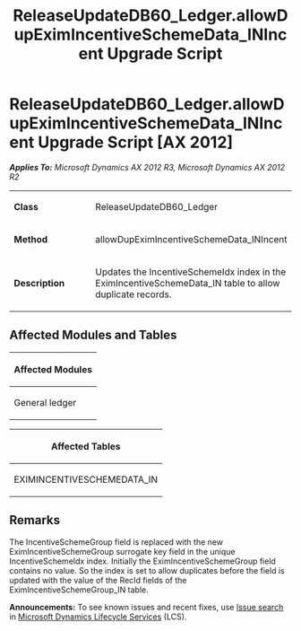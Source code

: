 ﻿---
title: ReleaseUpdateDB60_Ledger.allowDupEximIncentiveSchemeData_INIncent Upgrade Script
TOCTitle: ReleaseUpdateDB60_Ledger.allowDupEximIncentiveSchemeData_INIncent Upgrade Script
ms:assetid: 35925bc2-cb74-c03e-246f-2ebd58f66c52
ms:mtpsurl: https://msdn.microsoft.com/en-us/library/JJ685148(v=AX.60)
ms:contentKeyID: 49707600
ms.date: 05/18/2015
mtps_version: v=AX.60
---

# ReleaseUpdateDB60\_Ledger.allowDupEximIncentiveSchemeData\_INIncent Upgrade Script [AX 2012]


_**Applies To:** Microsoft Dynamics AX 2012 R3, Microsoft Dynamics AX 2012 R2_

<table>
<colgroup>
<col style="width: 50%" />
<col style="width: 50%" />
</colgroup>
<tbody>
<tr class="odd">
<td><p><strong>Class</strong></p></td>
<td><p>ReleaseUpdateDB60_Ledger</p></td>
</tr>
<tr class="even">
<td><p><strong>Method</strong></p></td>
<td><p>allowDupEximIncentiveSchemeData_INIncent</p></td>
</tr>
<tr class="odd">
<td><p><strong>Description</strong></p></td>
<td><p>Updates the IncentiveSchemeIdx index in the EximIncentiveSchemeData_IN table to allow duplicate records.</p></td>
</tr>
</tbody>
</table>


## Affected Modules and Tables

<table>
<colgroup>
<col style="width: 100%" />
</colgroup>
<thead>
<tr class="header">
<th><p>Affected Modules</p></th>
</tr>
</thead>
<tbody>
<tr class="odd">
<td><p>General ledger</p></td>
</tr>
</tbody>
</table>


<table>
<colgroup>
<col style="width: 100%" />
</colgroup>
<thead>
<tr class="header">
<th><p>Affected Tables</p></th>
</tr>
</thead>
<tbody>
<tr class="odd">
<td><p>EXIMINCENTIVESCHEMEDATA_IN</p></td>
</tr>
</tbody>
</table>


## Remarks

The IncentiveSchemeGroup field is replaced with the new EximIncentiveSchemeGroup surrogate key field in the unique IncentiveSchemeIdx index. Initially the EximIncentiveSchemeGroup field contains no value. So the index is set to allow duplicates before the field is updated with the value of the RecId fields of the EximIncentiveSchemeGroup\_IN table.

  
**Announcements:** To see known issues and recent fixes, use [Issue search](http://go.microsoft.com/fwlink/?linkid=389258) in [Microsoft Dynamics Lifecycle Services](http://go.microsoft.com/fwlink/?linkid=306505) (LCS).

